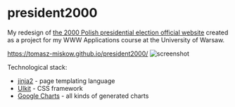 # president2000

My redesign of [the 2000 Polish presidential election official website](http://prezydent2000.pkw.gov.pl/wb/wb.html) created as a project for my WWW Applications course at the University of Warsaw.

https://tomasz-miskow.github.io/president2000/
![screenshot](https://i.imgur.com/6Vv9Pjj.png "Screenshot")

Technological stack:
* [jinja2](http://jinja.pocoo.org/docs/2.10/) - page templating language
* [UIkit](https://getuikit.com/) - CSS framework
* [Google Charts](https://developers.google.com/chart/) - all kinds of generated charts
